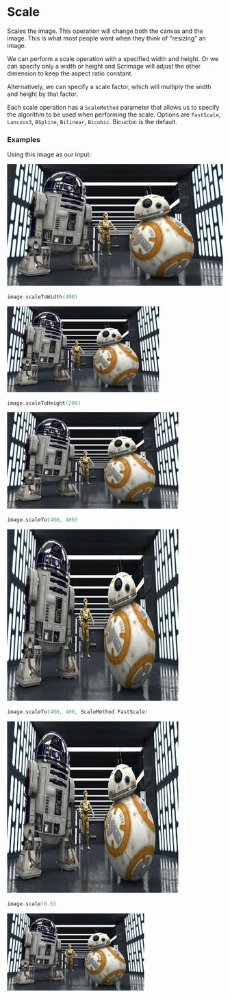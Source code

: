 Scale
=====

Scales the image. This operation will change both the canvas and the image.
This is what most people want when they think of "resizing" an image.

We can perform a scale operation with a specified width and height. Or we can specify only a width or height
and Scrimage will adjust the other dimension to keep the aspect ratio constant.

Alternatively, we can specify a scale factor, which will multiply the width and height by that factor.

Each scale operation has a `ScaleMethod` parameter that allows us to specify the algorithm to be used when
performing the scale. Options are `FastScale`, `Lanczos3`, `BSpline`, `Bilinear`, `Bicubic`. Bicucbic is the default.



### Examples

Using this image as our input:

![source image](images/input_640_360.jpg)


```kotlin
image.scaleToWidth(400)
```

![scale](images/scale_h200.jpg)

```kotlin
image.scaleToHeight(200)
```

![scale](images/scale_w400.jpg)

```kotlin
image.scaleTo(400, 400)
```

![scale](images/scale_400_400.jpg)

```kotlin
image.scaleTo(400, 400, ScaleMethod.FastScale)
```

![scale](images/scale_400_400_fast.jpg)

```kotlin
image.scale(0.5)
```

![scale](images/scale_0.5.jpg)
